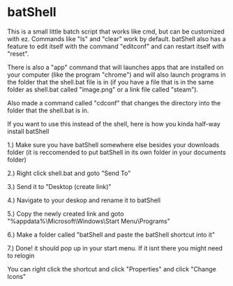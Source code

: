 # batShell
This is a small little batch script that works like cmd, but can be customized with ez. Commands like "ls" and "clear" work by default. batShell also has a feature to edit itself with the command "editconf" and can restart itself with "reset". 

There is also a "app" command that will launches apps that are installed on your computer (like the program "chrome") and will also launch programs in the folder that the shell.bat file is in (if you have a file that is in the same folder as shell.bat called "image.png" or a link file called "steam"). 

Also made a command called "cdconf" that changes the directory into the folder that the shell.bat is in.

If you want to use this instead of the shell, here is how you kinda half-way install batShell

1.) Make sure you have batShell somewhere else besides your downloads folder (it is reccomended to put batShell in its own folder in your documents folder)

2.) Right click shell.bat and goto "Send To"

3.) Send it to "Desktop (create link)"

4.) Navigate to your deskop and rename it to batShell

5.) Copy the newly created link and goto "%appdata%\Microsoft\Windows\Start Menu\Programs"

6.) Make a folder called "batShell and paste the batShell shortcut into it"

7.) Done! it should pop up in your start menu. If it isnt there you might need to relogin

You can right click the shortcut and click "Properties" and click "Change Icons"

